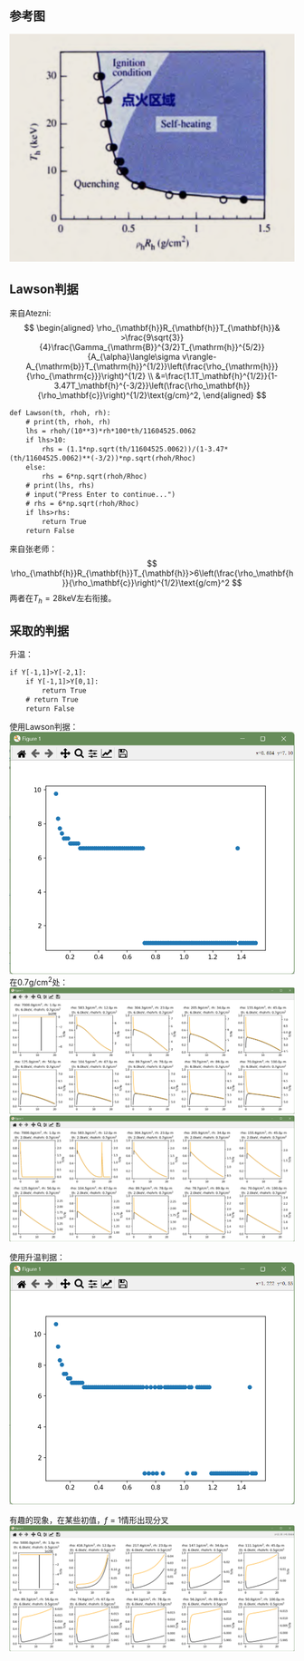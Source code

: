 ## 参考图
![Alt text](image-4.png)
## Lawson判据
来自Atezni:
$$
\begin{aligned}
\rho_{\mathbf{h}}R_{\mathbf{h}}T_{\mathbf{h}}& >\frac{9\sqrt{3}}{4}\frac{\Gamma_{\mathrm{B}}^{3/2}T_{\mathrm{h}}^{5/2}}{A_{\alpha}\langle\sigma v\rangle-A_{\mathrm{b}}T_{\mathrm{h}}^{1/2}}\left(\frac{\rho_{\mathrm{h}}}{\rho_{\mathrm{c}}}\right)^{1/2}  \\
&=\frac{1.1T_\mathbf{h}^{1/2}}{1-3.47T_\mathbf{h}^{-3/2}}\left(\frac{\rho_\mathbf{h}}{\rho_\mathbf{c}}\right)^{1/2}\text{g/cm}^2,
\end{aligned}
$$
```
def Lawson(th, rhoh, rh):
    # print(th, rhoh, rh)
    lhs = rhoh/(10**3)*rh*100*th/11604525.0062
    if lhs>10:
        rhs = (1.1*np.sqrt(th/11604525.0062))/(1-3.47*(th/11604525.0062)**(-3/2))*np.sqrt(rhoh/Rhoc)
    else:
        rhs = 6*np.sqrt(rhoh/Rhoc)
    # print(lhs, rhs)
    # input("Press Enter to continue...")
    # rhs = 6*np.sqrt(rhoh/Rhoc)
    if lhs>rhs:
        return True
    return False
```

来自张老师：
$$
\rho_{\mathbf{h}}R_{\mathbf{h}}T_{\mathbf{h}}>6\left(\frac{\rho_\mathbf{h}}{\rho_\mathbf{c}}\right)^{1/2}\text{g/cm}^2
$$
两者在$T_h=28$keV左右衔接。
## 采取的判据
升温：
```
if Y[-1,1]>Y[-2,1]:
    if Y[-1,1]>Y[0,1]:
        return True
    # return True
    return False
```
使用Lawson判据：
![Alt text](image.png)
在$0.7$g/cm$^2$处：
![Alt text](image-1.png)
![Alt text](image-2.png)

使用升温判据：
![Alt text](image-3.png)

有趣的现象，在某些初值，$f=1$情形出现分叉
![Alt text](8cb75127084fa2df5191053cd3a3247.png)